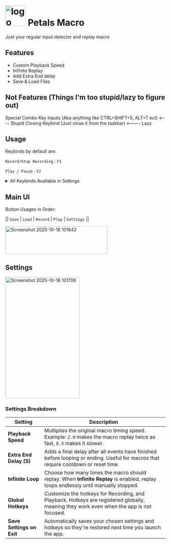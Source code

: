 # <img width="64" height="64" alt="logo" src="https://github.com/user-attachments/assets/c26170a5-c87a-4490-abf8-fe8da966f459" /> Petals Macro

Just your regular input detector and replay macro

## Features

* Custom Playback Speed
* Infinite Replay
* Add Extra End delay
* Save & Load Files

## Not Features (Things I'm too stupid/lazy to figure out)

Special Combo Key Inputs (Aka anything like CTRL+SHIFT+5, ALT+T ect) <---- Stupid
Closing Keybind (Just close it from the taskbar) <---- Lazy

## Usage

Keybinds by default are:

``Record/Stop Recording`` : ```F1```

``Play / Pause`` : ```F2```

<details>

<summary>All Keybinds Available in Settings</summary>

| Key        | Description                        |
| ---------- | ---------------------------------- |
| `F1`       | Global (can be used for both)      |
| `F2`       | Global                             |
| `F7`       | Global                             |
| `F8`       | Global                             |
| `SHIFT+F1` | Global                             |
| `SHIFT+F2` | Global                             |
| `SHIFT+F7` | Global                             |
| `SHIFT+F8` | Global                             |
| `SHIFT+P`  | Exclusive (Play / Stop Play Only   |
| `SHIFT+R`  | Exclusive (Record / Stop Recording |

</details>

## Main UI

Button Usages in Order: 

|| ``Save`` | ``Load`` | ``Record`` | ``Play`` | ``Settings`` ||

<img width="321" height="87" alt="Screenshot 2025-10-18 101642" src="https://github.com/user-attachments/assets/0326545c-2a86-40b8-a309-a053f7dd04ed" />

## Settings

<img width="233" height="381" alt="Screenshot 2025-10-18 101706" src="https://github.com/user-attachments/assets/518e3014-8ce0-445c-94fb-d1ffc336ebdf" />

### Settings Breakdown

| Setting                     | Description |
|--------------------------|------------|
| **Playback Speed**        | Multiplies the original macro timing speed. Example: `2.0` makes the macro replay twice as fast, `0.5` makes it slower. |
| **Extra End Delay (S)**  | Adds a final delay after all events have finished before looping or ending. Useful for macros that require cooldown or reset time. |
| **Infinite Loop** | Choose how many times the macro should replay. When **Infinite Replay** is enabled, replay loops endlessly until manually stopped. |
| **Global Hotkeys**        | Customize the hotkeys for Recording, and Playback. Hotkeys are registered globally, meaning they work even when the app is not focused. |
| **Save Settings on Exit** | Automatically saves your chosen settings and hotkeys so they're restored next time you launch the app. |
